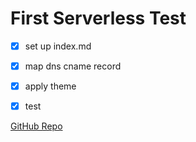 # First Serverless Test
- [X] set up index.md
- [X] map dns cname record
- [x] apply theme
- [X] test


[GitHub Repo](https://github.com/deenski/serverlessstatic)



